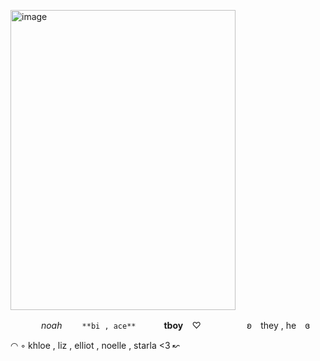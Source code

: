 <img1 src="https://i.pinimg.com/736x/7e/36/c0/7e36c07947d0dffc1dfae75e5a1980a6.jpg" alt="This may contain: a gray stuffed animal with purple eyes on a pink background and tags attached to it&#39;s ears"/><img width="360" height="480" alt="image" src="https://github.com/user-attachments/assets/e0f450cc-ff5c-49ca-a2d1-f35a5509a6b5" />



           


⠀⠀        ⠀       ⠀*noah* 　⠀
      `**bi , ace**`⠀⠀⠀ ⠀**tboy**⠀ ♡
⠀ ⠀⠀⠀⠀⠀ ʚ⠀ they , he ⠀ɞ

 ◠ ◦ khloe , liz , elliot ,  noelle , starla <3 ↜


